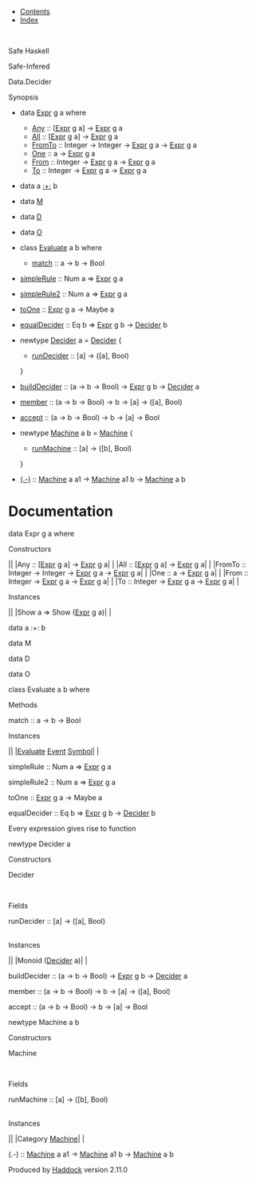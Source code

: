 -   [Contents](index.html)
-   [Index](doc-index.html)

 

Safe Haskell

Safe-Infered

Data.Decider

Synopsis

-   data [Expr](#t:Expr) g a where
    -   [Any](#v:Any) :: [[Expr](Data-Decider.html#t:Expr) g a] -\> [Expr](Data-Decider.html#t:Expr) g a
    -   [All](#v:All) :: [[Expr](Data-Decider.html#t:Expr) g a] -\> [Expr](Data-Decider.html#t:Expr) g a
    -   [FromTo](#v:FromTo) :: Integer -\> Integer -\> [Expr](Data-Decider.html#t:Expr) g a -\> [Expr](Data-Decider.html#t:Expr) g a
    -   [One](#v:One) :: a -\> [Expr](Data-Decider.html#t:Expr) g a
    -   [From](#v:From) :: Integer -\> [Expr](Data-Decider.html#t:Expr) g a -\> [Expr](Data-Decider.html#t:Expr) g a
    -   [To](#v:To) :: Integer -\> [Expr](Data-Decider.html#t:Expr) g a -\> [Expr](Data-Decider.html#t:Expr) g a

-   data a [:+:](#t::-43-:) b
-   data [M](#t:M)
-   data [D](#t:D)
-   data [O](#t:O)
-   class [Evaluate](#t:Evaluate) a b where
    -   [match](#v:match) :: a -\> b -\> Bool

-   [simpleRule](#v:simpleRule) :: Num a =\> [Expr](Data-Decider.html#t:Expr) g a
-   [simpleRule2](#v:simpleRule2) :: Num a =\> [Expr](Data-Decider.html#t:Expr) g a
-   [toOne](#v:toOne) :: [Expr](Data-Decider.html#t:Expr) g a -\> Maybe a
-   [equalDecider](#v:equalDecider) :: Eq b =\> [Expr](Data-Decider.html#t:Expr) g b -\> [Decider](Data-Decider.html#t:Decider) b
-   newtype [Decider](#t:Decider) a = [Decider](#v:Decider) {
    -   [runDecider](#v:runDecider) :: [a] -\> ([a], Bool)

    }
-   [buildDecider](#v:buildDecider) :: (a -\> b -\> Bool) -\> [Expr](Data-Decider.html#t:Expr) g b -\> [Decider](Data-Decider.html#t:Decider) a
-   [member](#v:member) :: (a -\> b -\> Bool) -\> b -\> [a] -\> ([a], Bool)
-   [accept](#v:accept) :: (a -\> b -\> Bool) -\> b -\> [a] -\> Bool
-   newtype [Machine](#t:Machine) a b = [Machine](#v:Machine) {
    -   [runMachine](#v:runMachine) :: [a] -\> ([b], Bool)

    }
-   [(.-)](#v:.-45-) :: [Machine](Data-Decider.html#t:Machine) a a1 -\> [Machine](Data-Decider.html#t:Machine) a1 b -\> [Machine](Data-Decider.html#t:Machine) a b

Documentation
=============

data Expr g a where

Constructors

||
|Any :: [[Expr](Data-Decider.html#t:Expr) g a] -\> [Expr](Data-Decider.html#t:Expr) g a| |
|All :: [[Expr](Data-Decider.html#t:Expr) g a] -\> [Expr](Data-Decider.html#t:Expr) g a| |
|FromTo :: Integer -\> Integer -\> [Expr](Data-Decider.html#t:Expr) g a -\> [Expr](Data-Decider.html#t:Expr) g a| |
|One :: a -\> [Expr](Data-Decider.html#t:Expr) g a| |
|From :: Integer -\> [Expr](Data-Decider.html#t:Expr) g a -\> [Expr](Data-Decider.html#t:Expr) g a| |
|To :: Integer -\> [Expr](Data-Decider.html#t:Expr) g a -\> [Expr](Data-Decider.html#t:Expr) g a| |

Instances

||
|Show a =\> Show ([Expr](Data-Decider.html#t:Expr) g a)| |

data a :+: b

data M

data D

data O

class Evaluate a b where

Methods

match :: a -\> b -\> Bool

Instances

||
|[Evaluate](Data-Decider.html#t:Evaluate) [Event](Data-Event.html#t:Event) [Symbol](Data-Event.html#t:Symbol)| |

simpleRule :: Num a =\> [Expr](Data-Decider.html#t:Expr) g a

simpleRule2 :: Num a =\> [Expr](Data-Decider.html#t:Expr) g a

toOne :: [Expr](Data-Decider.html#t:Expr) g a -\> Maybe a

equalDecider :: Eq b =\> [Expr](Data-Decider.html#t:Expr) g b -\> [Decider](Data-Decider.html#t:Decider) b

Every expression gives rise to function

newtype Decider a

Constructors

Decider

 

Fields

runDecider :: [a] -\> ([a], Bool)  
 

Instances

||
|Monoid ([Decider](Data-Decider.html#t:Decider) a)| |

buildDecider :: (a -\> b -\> Bool) -\> [Expr](Data-Decider.html#t:Expr) g b -\> [Decider](Data-Decider.html#t:Decider) a

member :: (a -\> b -\> Bool) -\> b -\> [a] -\> ([a], Bool)

accept :: (a -\> b -\> Bool) -\> b -\> [a] -\> Bool

newtype Machine a b

Constructors

Machine

 

Fields

runMachine :: [a] -\> ([b], Bool)  
 

Instances

||
|Category [Machine](Data-Decider.html#t:Machine)| |

(.-) :: [Machine](Data-Decider.html#t:Machine) a a1 -\> [Machine](Data-Decider.html#t:Machine) a1 b -\> [Machine](Data-Decider.html#t:Machine) a b

Produced by [Haddock](http://www.haskell.org/haddock/) version 2.11.0

